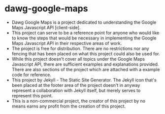 # dawg-google-maps
<ul>
  <li>Dawg Google Maps is a project dedicated to understanding the Google Maps Javascript API [client-side].</li>
  <li>This project can serve to be a reference point for anyone who would like to know the steps that would be necessary in implementing the Google Maps Javascript API in their respective areas of work.</li>
  <li>The project is free for distribution. There are no restrictions nor any fencing that has been placed on what this project could also be used for.</li>
  <li>While this project doesn't cover all topics under the Google Maps Javascript API, there are sufficient examples and explanations provided. There are also sections of the project which are attached with a example code for reference.</li>
  <li>This project by Jekyll - The Static Site Generator. The Jekyll icon that's been placed at the footer area of the project doesn't in anyway represent a collaboration with Jekyll itself, but merely serves to represent this point.</li>
  <li>This is a non-commercial project, the creator of this project by no means earns any profit from the creation of this project.</li>
</ul>
